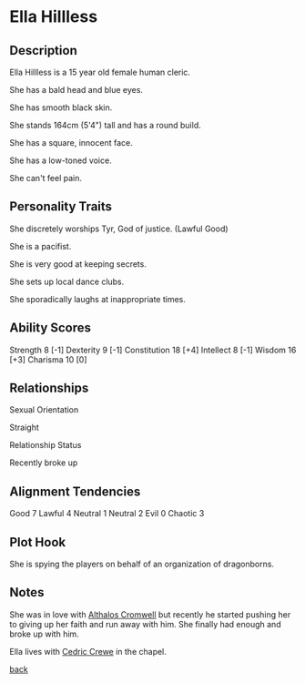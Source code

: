 # Ella Hillless

## Description

Ella Hillless is a 15 year old female human cleric.

She has a bald head and blue eyes.

She has smooth black skin.

She stands 164cm (5'4") tall and has a round build.

She has a square, innocent face.

She has a low-toned voice.

She can't feel pain.

## Personality Traits

She discretely worships Tyr, God of justice. (Lawful Good)

She is a pacifist.

She is very good at keeping secrets.

She sets up local dance clubs.

She sporadically laughs at inappropriate times.

## Ability Scores

Strength 8 [-1]
Dexterity 9 [-1]
Constitution 18 [+4]
Intellect 8 [-1]
Wisdom 16 [+3]
Charisma 10 [0]

## Relationships

Sexual Orientation

Straight

Relationship Status

Recently broke up

## Alignment Tendencies

Good 7 Lawful 4
Neutral 1 Neutral 2
Evil 0 Chaotic 3

## Plot Hook

She is spying the players on behalf of an organization of dragonborns.

## Notes

She was in love with [Althalos Cromwell](./Althalos_Cromwell.md) but recently he started pushing her to giving up her faith and run away with him.
She finally had enough and broke up with him.

Ella lives with [Cedric Crewe](Cedric_Crewe.md) in the chapel.

[back](../../../../story.md)
